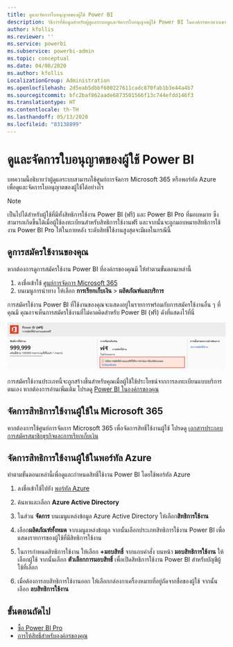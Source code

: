 ```yaml
---
title: ดูและจัดการใบอนุญาตของผู้ใช้ Power BI
description: วิธีการที่ข้อมูลสำหรับผู้ดูแลระบบดูและจัดการใบอนุญาตผู้ใช้ Power BI ในองค์กรของพวกเขา
author: kfollis
ms.reviewer: ''
ms.service: powerbi
ms.subservice: powerbi-admin
ms.topic: conceptual
ms.date: 04/08/2020
ms.author: kfollis
LocalizationGroup: Administration
ms.openlocfilehash: 2d5eab5dbbf600227611cadc870fab1b3e44a4b7
ms.sourcegitcommit: bfc2baf862aade6873501566f13c744efdd146f3
ms.translationtype: HT
ms.contentlocale: th-TH
ms.lasthandoff: 05/13/2020
ms.locfileid: "83138899"
---
```

# <a name="view-and-manage-power-bi-user-licenses"></a>ดูและจัดการใบอนุญาตของผู้ใช้ Power BI

บทความนี้อธิบายว่าผู้ดูแลระบบสามารถใช้ศูนย์การจัดการ Microsoft 365 หรือพอร์ทัล Azure เพื่อดูและจัดการใบอนุญาตของผู้ใช้ได้อย่างไร

> [!NOTE]
>
>เป็นไปได้สำหรับผู้ใช้ที่มีทั้งสิทธิการใช้งาน Power BI (ฟรี) และ Power BI Pro ที่มอบหมาย ซึ่งสามารถเกิดขึ้นได้เมื่อผู้ใช้ลงทะเบียนสำหรับสิทธิการใช้งานฟรี และจากนั้นจะถูกมอบหมายสิทธิการใช้งาน Power BI Pro ให้ในภายหลัง ระดับสิทธิ์ใช้งานสูงสุดจะมีผลในกรณีนี้
>

## <a name="view-your-subscriptions"></a>ดูการสมัครใช้งานของคุณ

หากต้องการดูการสมัครใช้งาน Power BI ที่องค์กรของคุณมี ให้ทำตามขั้นตอนเหล่านี้

1. ลงชื่อเข้าใช้ [ศูนย์การจัดการ Microsoft 365](https://admin.microsoft.com)
2. บนเมนูการนำทาง ให้เลือก **การเรียกเก็บเงิน** > **ผลิตภัณฑ์และบริการ**

การสมัครใช้งาน Power BI ที่ใช้งานของคุณจะแสดงอยู่ในรายการพร้อมกับการสมัครใช้งานอื่น ๆ ที่คุณมี คุณอาจเห็นการสมัครใช้งานที่ไม่คาดคิดสำหรับ Power BI (ฟรี) ดังที่แสดงไว้ที่นี่

  ![การสมัครใช้งานที่เปิดใช้งานผู้ใช้แบบฟรีของ Power BI](media/service-admin-manage-licenses/power-bi-free-user-activated.png)

การสมัครใช้งานประเภทนี้จะถูกสร้างขึ้นสำหรับคุณเมื่อผู้ใช้ใช้ประโยชน์จากการลงทะเบียนแบบบริการตนเอง หากต้องการอ่านเพิ่มเติม โปรดดู [Power BI ในองค์กรของคุณ](https://docs.microsoft.com/microsoft-365/admin/misc/power-bi-in-your-organization?view=o365-worldwide)

## <a name="manage-user-licenses-in-microsoft-365"></a>จัดการสิทธิการใช้งานผู้ใช้ใน Microsoft 365

หากต้องการใช้ศูนย์การจัดการ Microsoft 365 เพื่อจัดการสิทธิ์ใช้งานผู้ใช้ โปรดดู [เอกสารประกอบการสมัครสมาชิกธุรกิจและการเรียกเก็บเงิน](https://docs.microsoft.com/microsoft-365/commerce/?view=o365-worldwide)

## <a name="manage-user-licenses-in-azure-portal"></a>จัดการสิทธิการใช้งานผู้ใช้ในพอร์ทัล Azure

ทำตามขั้นตอนเหล่านี้เพื่อดูและกำหนดสิทธิ์ใช้งาน Power BI โดยใช้พอร์ทัล Azure

1. ลงชื่อเข้าใช้ไปยัง [พอร์ทัล Azure](https://portal.azure.com)

2. ค้นหาและเลือก **Azure Active Directory**

3. ในส่วน **จัดการ** บนเมนูแหล่งข้อมูล Azure Active Directory ให้เลือก**สิทธิการใช้งาน**

4. เลือก**ผลิตภัณฑ์ทั้งหมด** จากเมนูแหล่งข้อมูล จากนั้นเลือกประเภทสิทธิการใช้งาน Power BI เพื่อแสดงรายการของผู้ใช้ที่มีสิทธิการใช้งาน

5. ในการกำหนดสิทธิการใช้งาน ให้เลือก **+มอบสิทธิ์** จากแถบคำสั่ง บนหน้า **มอบสิทธิการใช้งาน** ให้เลือกผู้ใช้ จากนั้นเลือก **ตัวเลือกการมอบสิทธิ์** เพื่อเปิดสิทธิการใช้งาน Power BI สำหรับบัญชีผู้ใช้ที่เลือก

6. เมื่อต้องการลบสิทธิการใช้งานออก ให้เลือกกล่องกาเครื่องหมายที่อยู่ถัดจากชื่อของผู้ใช้ จากนั้นเลือก **ลบสิทธิการใช้งาน**

## <a name="next-steps"></a>ขั้นตอนถัดไป

- [ซื้อ Power BI Pro](service-admin-purchasing-power-bi-pro.md)
- [การให้สิทธิ์สำหรับองค์กรของคุณ](service-admin-licensing-organization.md)
